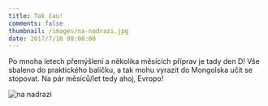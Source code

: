 ```yaml
---
title: Tak čau!
comments: false
thumbnail: /images/na-nadrazi.jpg
date: 2017/7/10 08:00:00
---
```


Po mnoha letech přemýšlení a několika měsících příprav je tady den D! Vše sbaleno do praktického balíčku, a tak mohu vyrazit do Mongolska učit se stopovat. Na pár měsíců/let tedy ahoj, Evropo!

![na nadrazi](/images/na-nadrazi.jpg "Na nádraží")

